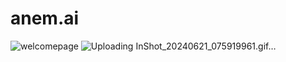 # anem.ai


![welcomepage](https://drive.google.com/file/d/1bj81T9Z2Po3kojtsstAPh08pHMizTDQA/view?usp=drive_link)
![Uploading InShot_20240621_075919961.gif…]()
